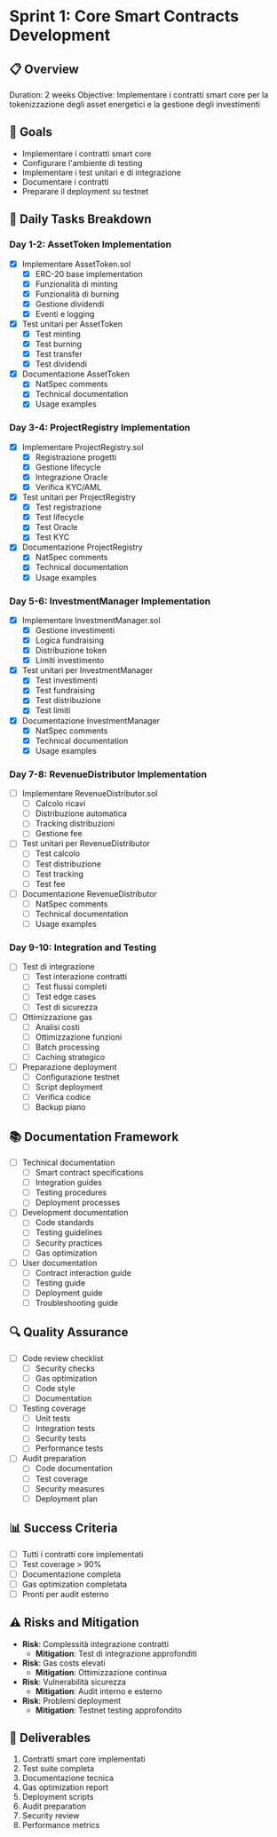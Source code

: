 # Sprint 1: Core Smart Contracts Development

## 📋 Overview
Duration: 2 weeks
Objective: Implementare i contratti smart core per la tokenizzazione degli asset energetici e la gestione degli investimenti

## 🎯 Goals
- Implementare i contratti smart core
- Configurare l'ambiente di testing
- Implementare i test unitari e di integrazione
- Documentare i contratti
- Preparare il deployment su testnet

## 📅 Daily Tasks Breakdown

### Day 1-2: AssetToken Implementation
- [X] Implementare AssetToken.sol
  - [X] ERC-20 base implementation
  - [X] Funzionalità di minting
  - [X] Funzionalità di burning
  - [X] Gestione dividendi
  - [X] Eventi e logging
- [X] Test unitari per AssetToken
  - [X] Test minting
  - [X] Test burning
  - [X] Test transfer
  - [X] Test dividendi
- [X] Documentazione AssetToken
  - [X] NatSpec comments
  - [X] Technical documentation
  - [X] Usage examples

### Day 3-4: ProjectRegistry Implementation
- [X] Implementare ProjectRegistry.sol
  - [X] Registrazione progetti
  - [X] Gestione lifecycle
  - [X] Integrazione Oracle
  - [X] Verifica KYC/AML
- [X] Test unitari per ProjectRegistry
  - [X] Test registrazione
  - [X] Test lifecycle
  - [X] Test Oracle
  - [X] Test KYC
- [X] Documentazione ProjectRegistry
  - [X] NatSpec comments
  - [X] Technical documentation
  - [X] Usage examples

### Day 5-6: InvestmentManager Implementation
- [X] Implementare InvestmentManager.sol
  - [X] Gestione investimenti
  - [X] Logica fundraising
  - [X] Distribuzione token
  - [X] Limiti investimento
- [X] Test unitari per InvestmentManager
  - [X] Test investimenti
  - [X] Test fundraising
  - [X] Test distribuzione
  - [X] Test limiti
- [X] Documentazione InvestmentManager
  - [X] NatSpec comments
  - [X] Technical documentation
  - [X] Usage examples

### Day 7-8: RevenueDistributor Implementation
- [ ] Implementare RevenueDistributor.sol
  - [ ] Calcolo ricavi
  - [ ] Distribuzione automatica
  - [ ] Tracking distribuzioni
  - [ ] Gestione fee
- [ ] Test unitari per RevenueDistributor
  - [ ] Test calcolo
  - [ ] Test distribuzione
  - [ ] Test tracking
  - [ ] Test fee
- [ ] Documentazione RevenueDistributor
  - [ ] NatSpec comments
  - [ ] Technical documentation
  - [ ] Usage examples

### Day 9-10: Integration and Testing
- [ ] Test di integrazione
  - [ ] Test interazione contratti
  - [ ] Test flussi completi
  - [ ] Test edge cases
  - [ ] Test di sicurezza
- [ ] Ottimizzazione gas
  - [ ] Analisi costi
  - [ ] Ottimizzazione funzioni
  - [ ] Batch processing
  - [ ] Caching strategico
- [ ] Preparazione deployment
  - [ ] Configurazione testnet
  - [ ] Script deployment
  - [ ] Verifica codice
  - [ ] Backup piano

## 📚 Documentation Framework
- [ ] Technical documentation
  - [ ] Smart contract specifications
  - [ ] Integration guides
  - [ ] Testing procedures
  - [ ] Deployment processes
- [ ] Development documentation
  - [ ] Code standards
  - [ ] Testing guidelines
  - [ ] Security practices
  - [ ] Gas optimization
- [ ] User documentation
  - [ ] Contract interaction guide
  - [ ] Testing guide
  - [ ] Deployment guide
  - [ ] Troubleshooting guide

## 🔍 Quality Assurance
- [ ] Code review checklist
  - [ ] Security checks
  - [ ] Gas optimization
  - [ ] Code style
  - [ ] Documentation
- [ ] Testing coverage
  - [ ] Unit tests
  - [ ] Integration tests
  - [ ] Security tests
  - [ ] Performance tests
- [ ] Audit preparation
  - [ ] Code documentation
  - [ ] Test coverage
  - [ ] Security measures
  - [ ] Deployment plan

## 📊 Success Criteria
- [ ] Tutti i contratti core implementati
- [ ] Test coverage > 90%
- [ ] Documentazione completa
- [ ] Gas optimization completata
- [ ] Pronti per audit esterno

## ⚠️ Risks and Mitigation
- **Risk**: Complessità integrazione contratti
  - **Mitigation**: Test di integrazione approfonditi
- **Risk**: Gas costs elevati
  - **Mitigation**: Ottimizzazione continua
- **Risk**: Vulnerabilità sicurezza
  - **Mitigation**: Audit interno e esterno
- **Risk**: Problemi deployment
  - **Mitigation**: Testnet testing approfondito

## 📝 Deliverables
1. Contratti smart core implementati
2. Test suite completa
3. Documentazione tecnica
4. Gas optimization report
5. Deployment scripts
6. Audit preparation
7. Security review
8. Performance metrics 